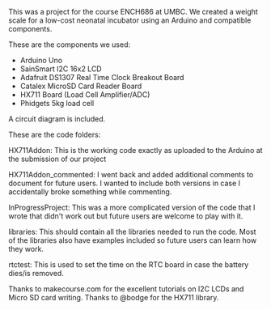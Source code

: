This was a project for the course ENCH686 at UMBC. We created a weight scale for a low-cost neonatal incubator using an Arduino and compatible components.

These are the components we used:
* Arduino Uno
* SainSmart I2C 16x2 LCD
* Adafruit DS1307 Real Time Clock Breakout Board
* Catalex MicroSD Card Reader Board
* HX711 Board (Load Cell Amplifier/ADC)
* Phidgets 5kg load cell

A circuit diagram is included.

These are the code folders:

HX711Addon: This is the working code exactly as uploaded to the Arduino at the submission of our project

HX711Addon_commented: I went back and added additional comments to document for future users. I wanted to include both versions in case I accidentally broke something while commenting.

InProgressProject: This was a more complicated version of the code that I wrote that didn't work out but future users are welcome to play with it.

libraries: This should contain all the libraries needed to run the code. Most of the libraries also have examples included so future users can learn how they work.

rtctest: This is used to set the time on the RTC board in case the battery dies/is removed.

Thanks to makecourse.com for the excellent tutorials on I2C LCDs and Micro SD card writing. Thanks to @bodge for the HX711 library.